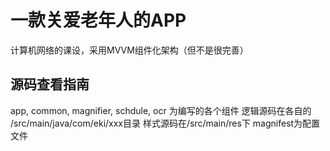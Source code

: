 # 一款关爱老年人的APP
计算机网络的课设，采用MVVM组件化架构（但不是很完善）
## 源码查看指南
app, common, magnifier, schdule, ocr 为编写的各个组件
逻辑源码在各自的 /src/main/java/com/eki/xxx目录
样式源码在/src/main/res下
magnifest为配置文件
